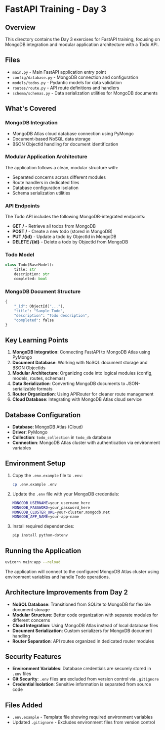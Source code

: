 # FastAPI Training - Day 3

## Overview
This directory contains the Day 3 exercises for FastAPI training, focusing on MongoDB integration and modular application architecture with a Todo API.

## Files
- `main.py` - Main FastAPI application entry point
- `config/database.py` - MongoDB connection and configuration
- `models/todos.py` - Pydantic models for data validation
- `routes/route.py` - API route definitions and handlers
- `schema/schemas.py` - Data serialization utilities for MongoDB documents

## What's Covered

### MongoDB Integration
- MongoDB Atlas cloud database connection using PyMongo
- Document-based NoSQL data storage
- BSON ObjectId handling for document identification

### Modular Application Architecture
The application follows a clean, modular structure with:
- Separated concerns across different modules
- Route handlers in dedicated files
- Database configuration isolation
- Schema serialization utilities

### API Endpoints
The Todo API includes the following MongoDB-integrated endpoints:

- **GET /** - Retrieve all todos from MongoDB
- **POST /** - Create a new todo (stored in MongoDB)
- **PUT /{id}** - Update a todo by ObjectId in MongoDB
- **DELETE /{id}** - Delete a todo by ObjectId from MongoDB

### Todo Model
```python
class Todo(BaseModel):
    title: str
    description: str
    completed: bool
```

### MongoDB Document Structure
```python
{
    "_id": ObjectId("..."),
    "title": "Sample Todo",
    "description": "Todo description",
    "completed": false
}
```

## Key Learning Points
1. **MongoDB Integration**: Connecting FastAPI to MongoDB Atlas using PyMongo
2. **Document Database**: Working with NoSQL document storage and BSON ObjectIds
3. **Modular Architecture**: Organizing code into logical modules (config, models, routes, schemas)
4. **Data Serialization**: Converting MongoDB documents to JSON-serializable formats
5. **Router Organization**: Using APIRouter for cleaner route management
6. **Cloud Database**: Integrating with MongoDB Atlas cloud service

## Database Configuration
- **Database**: MongoDB Atlas (Cloud)
- **Driver**: PyMongo
- **Collection**: `todo_collection` in `todo_db` database
- **Connection**: MongoDB Atlas cluster with authentication via environment variables

## Environment Setup
1. Copy the `.env.example` file to `.env`:
   ```bash
   cp .env.example .env
   ```

2. Update the `.env` file with your MongoDB credentials:
   ```bash
   MONGODB_USERNAME=your_username_here
   MONGODB_PASSWORD=your_password_here
   MONGODB_CLUSTER_URL=your-cluster.mongodb.net
   MONGODB_APP_NAME=your-app-name
   ```

3. Install required dependencies:
   ```bash
   pip install python-dotenv
   ```

## Running the Application
```bash
uvicorn main:app --reload
```

The application will connect to the configured MongoDB Atlas cluster using environment variables and handle Todo operations.

## Architecture Improvements from Day 2
- **NoSQL Database**: Transitioned from SQLite to MongoDB for flexible document storage
- **Modular Structure**: Better code organization with separate modules for different concerns
- **Cloud Integration**: Using MongoDB Atlas instead of local database files
- **Document Serialization**: Custom serializers for MongoDB document handling
- **Router Separation**: API routes organized in dedicated router modules

## Security Features
- **Environment Variables**: Database credentials are securely stored in `.env` files
- **Git Security**: `.env` files are excluded from version control via `.gitignore`
- **Credential Isolation**: Sensitive information is separated from source code

## Files Added
- `.env.example` - Template file showing required environment variables
- Updated `.gitignore` - Excludes environment files from version control